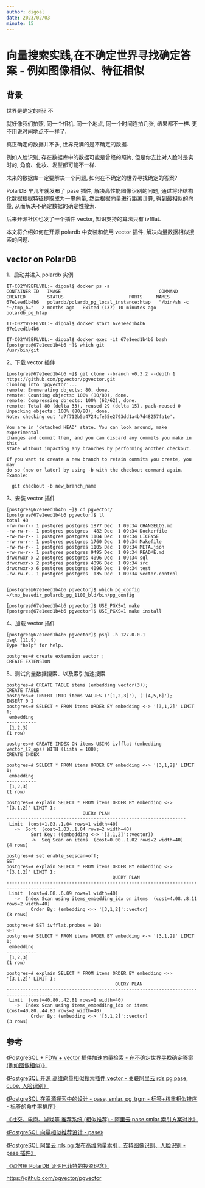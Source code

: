 ```yaml
---
author: digoal
date: 2023/02/03
minute: 15
---
```


# 向量搜索实践,在不确定世界寻找确定答案 - 例如图像相似、特征相似

<ArticleInfo :frontmatter=$frontmatter></ArticleInfo>

## 背景

世界是确定的吗? 不

就好像我们拍照, 同一个相机, 同一个地点, 同一个时间连拍几张, 结果都不一样. 更不用说时间地点不一样了.

真正确定的数据并不多, 世界充满的是不确定的数据.

例如人脸识别, 存在数据库中的数据可能是曾经的照片, 但是你去比对人脸时是实时的, 角度、化妆、发型都可能不一样.

未来的数据库一定要解决一个问题, 如何在不确定的世界寻找确定的答案?

PolarDB 早几年就发布了 pase 插件, 解决高性能图像识别的问题, 通过将非结构化数据根据特征提取成为一串向量, 然后根据向量进行距离计算, 得到最相似的向量, 从而解决不确定数据的确定性搜索.

后来开源社区也发了一个插件 vector, 知识支持的算法只有 ivfflat.

本文将介绍如何在开源 polardb 中安装和使用 vector 插件, 解决向量数据相似搜索的问题.

## vector on PolarDB

1、启动并进入 polardb 实例

```
IT-C02YW2EFLVDL:~ digoal$ docker ps -a
CONTAINER ID   IMAGE                                    COMMAND                  CREATED        STATUS                        PORTS     NAMES
67e1eed1b4b6   polardb/polardb_pg_local_instance:htap   "/bin/sh -c '~/tmp_b…"   2 months ago   Exited (137) 10 minutes ago             polardb_pg_htap

IT-C02YW2EFLVDL:~ digoal$ docker start 67e1eed1b4b6
67e1eed1b4b6

IT-C02YW2EFLVDL:~ digoal$ docker exec -it 67e1eed1b4b6 bash
[postgres@67e1eed1b4b6 ~]$ which git
/usr/bin/git
```

2、下载 vector 插件

```
[postgres@67e1eed1b4b6 ~]$ git clone --branch v0.3.2 --depth 1 https://github.com/pgvector/pgvector.git
Cloning into 'pgvector'...
remote: Enumerating objects: 80, done.
remote: Counting objects: 100% (80/80), done.
remote: Compressing objects: 100% (62/62), done.
remote: Total 80 (delta 33), reused 29 (delta 15), pack-reused 0
Unpacking objects: 100% (80/80), done.
Note: checking out 'a7f712b5a4724cfe55e2793dd1a4b7d48257fa1e'.

You are in 'detached HEAD' state. You can look around, make experimental
changes and commit them, and you can discard any commits you make in this
state without impacting any branches by performing another checkout.

If you want to create a new branch to retain commits you create, you may
do so (now or later) by using -b with the checkout command again. Example:

  git checkout -b new_branch_name
```

3、安装 vector 插件

```
[postgres@67e1eed1b4b6 ~]$ cd pgvector/
[postgres@67e1eed1b4b6 pgvector]$ ll
total 48
-rw-rw-r-- 1 postgres postgres 1877 Dec  1 09:34 CHANGELOG.md
-rw-rw-r-- 1 postgres postgres  482 Dec  1 09:34 Dockerfile
-rw-rw-r-- 1 postgres postgres 1104 Dec  1 09:34 LICENSE
-rw-rw-r-- 1 postgres postgres 1760 Dec  1 09:34 Makefile
-rw-rw-r-- 1 postgres postgres 1105 Dec  1 09:34 META.json
-rw-rw-r-- 1 postgres postgres 9495 Dec  1 09:34 README.md
drwxrwxr-x 2 postgres postgres 4096 Dec  1 09:34 sql
drwxrwxr-x 2 postgres postgres 4096 Dec  1 09:34 src
drwxrwxr-x 6 postgres postgres 4096 Dec  1 09:34 test
-rw-rw-r-- 1 postgres postgres  135 Dec  1 09:34 vector.control


[postgres@67e1eed1b4b6 pgvector]$ which pg_config
~/tmp_basedir_polardb_pg_1100_bld/bin/pg_config

[postgres@67e1eed1b4b6 pgvector]$ USE_PGXS=1 make
[postgres@67e1eed1b4b6 pgvector]$ USE_PGXS=1 make install
```

4、加载 vector 插件

```
[postgres@67e1eed1b4b6 pgvector]$ psql -h 127.0.0.1
psql (11.9)
Type "help" for help.

postgres=# create extension vector ;
CREATE EXTENSION
```

5、测试向量数据搜索、以及索引加速搜索.

```
postgres=# CREATE TABLE items (embedding vector(3));
CREATE TABLE
postgres=# INSERT INTO items VALUES ('[1,2,3]'), ('[4,5,6]');
INSERT 0 2
postgres=# SELECT * FROM items ORDER BY embedding <-> '[3,1,2]' LIMIT 1;
 embedding
-----------
 [1,2,3]
(1 row)

postgres=# CREATE INDEX ON items USING ivfflat (embedding vector_l2_ops) WITH (lists = 100);
CREATE INDEX

postgres=# SELECT * FROM items ORDER BY embedding <-> '[3,1,2]' LIMIT 1;
 embedding
-----------
 [1,2,3]
(1 row)

postgres=# explain SELECT * FROM items ORDER BY embedding <-> '[3,1,2]' LIMIT 1;
                            QUERY PLAN
------------------------------------------------------------------
 Limit  (cost=1.03..1.04 rows=1 width=40)
   ->  Sort  (cost=1.03..1.04 rows=2 width=40)
         Sort Key: ((embedding <-> '[3,1,2]'::vector))
         ->  Seq Scan on items  (cost=0.00..1.02 rows=2 width=40)
(4 rows)

postgres=# set enable_seqscan=off;
SET
postgres=# explain SELECT * FROM items ORDER BY embedding <-> '[3,1,2]' LIMIT 1;
                                       QUERY PLAN
----------------------------------------------------------------------------------------
 Limit  (cost=4.08..6.09 rows=1 width=40)
   ->  Index Scan using items_embedding_idx on items  (cost=4.08..8.11 rows=2 width=40)
         Order By: (embedding <-> '[3,1,2]'::vector)
(3 rows)

postgres=# SET ivfflat.probes = 10;
SET
postgres=# SELECT * FROM items ORDER BY embedding <-> '[3,1,2]' LIMIT 1;
 embedding
-----------
 [1,2,3]
(1 row)

postgres=# explain SELECT * FROM items ORDER BY embedding <-> '[3,1,2]' LIMIT 1;
                                        QUERY PLAN
------------------------------------------------------------------------------------------
 Limit  (cost=40.80..42.81 rows=1 width=40)
   ->  Index Scan using items_embedding_idx on items  (cost=40.80..44.83 rows=2 width=40)
         Order By: (embedding <-> '[3,1,2]'::vector)
(3 rows)
```

## 参考

[《PostgreSQL + FDW + vector 插件加速向量检索 - 在不确定世界寻找确定答案 (例如图像相似)》](https://github.com/digoal/blog/blob/master/202203/20220302_01.md)

[《PostgreSQL 开源 高维向量相似搜索插件 vector - 关联阿里云 rds pg pase, cube, 人脸识别》](https://github.com/digoal/blog/blob/master/202105/20210514_03.md)

[《PostgreSQL 在资源搜索中的设计 - pase, smlar, pg_trgm - 标签+权重相似排序 - 标签的命中率排序》](https://github.com/digoal/blog/blob/master/202009/20200930_01.md)

[《社交、电商、游戏等 推荐系统 (相似推荐) - 阿里云 pase smlar 索引方案对比》](https://github.com/digoal/blog/blob/master/202004/20200421_01.md)

[《PostgreSQL 向量相似推荐设计 - pase》](https://github.com/digoal/blog/blob/master/202004/20200424_01.md)

[《PostgreSQL 阿里云 rds pg 发布高维向量索引，支持图像识别、人脸识别 - pase 插件》](https://github.com/digoal/blog/blob/master/201912/20191219_02.md)

[《如何用 PolarDB 证明巴菲特的投资理念》](https://github.com/digoal/blog/blob/master/202209/20220908_02.md)

https://github.com/pgvector/pgvector
